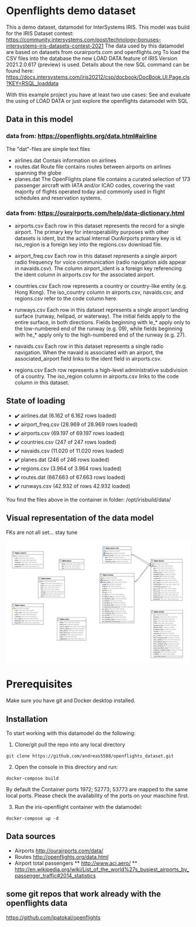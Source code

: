 # Openflights demo dataset
This a demo dataset, datamodel for InterSystems IRIS. This model was build for the IRIS Dataset contest: https://community.intersystems.com/post/technology-bonuses-intersystems-iris-datasets-contest-2021 The data used by this datamodel are based on datasets from ourairports.com and openflights.org 
To load the CSV files into the database the new LOAD DATA feature of IRIS Version 2021.2.0.617 (preview) is used. Details about the new SQL command can be found here: https://docs.intersystems.com/iris20212/csp/docbook/DocBook.UI.Page.cls?KEY=RSQL_loaddata

With this example project you have at least two use cases: 
    See and evaluate the using of LOAD DATA 
    or 
    just explore the openflights datamodel with SQL

## Data in this model

### data from: https://openflights.org/data.html#airline
The "dat"-files are simple text files
* airlines.dat Contais information on airlines
* routes.dat Route file contains routes between airports on airlines spanning the globe
* planes.dat The OpenFlights plane file contains a curated selection of 173 passenger aircraft with IATA and/or ICAO codes, covering the vast majority of flights operated today and commonly used in flight schedules and reservation systems.

### data from: https://ourairports.com/help/data-dictionary.html

* airports.csv 
Each row in this dataset represents the record for a single airport. The primary key for interoperability purposes with other datasets is ident, but the actual internal OurAirports primary key is id. iso_region is a foreign key into the regions.csv download file. 

* airport_freq.csv 
Each row in this dataset represents a single airport radio frequency for voice communication (radio navigation aids appear in navaids.csv). The column airport_ident is a foreign key referencing the ident column in airports.csv for the associated airport. 
* countries.csv 
Each row represents a country or country-like entity (e.g. Hong Kong). The iso_country column in airports.csv, navaids.csv, and regions.csv refer to the code column here. 
* runways.csv 
Each row in this dataset represents a single airport landing surface (runway, helipad, or waterway). The initial fields apply to the entire surface, in both directions. Fields beginning with le_* apply only to the low-numbered end of the runway (e.g. 09), while fields beginning with he_* apply only to the high-numbered end of the runway (e.g. 27). 
* navaids.csv 
Each row in this dataset represents a single radio navigation. When the navaid is associated with an airport, the associated_airport field links to the ident field in airports.csv. 
* regions.csv 
Each row represents a high-level administrative subdivision of a country. The iso_region column in airports.csv links to the code column in this dataset. 

## State of loading

* :heavy_check_mark: airlines.dat (6.162 of 6.162 rows loaded)
* :heavy_check_mark: airport_freq.csv (28.969 of 28.969 rows loaded)
* :heavy_check_mark: airports.csv (69.197 of 69.197 rows loaded) 
* :heavy_check_mark: countries.csv (247 of 247 rows loaded)
* :heavy_check_mark: navaids.csv (11.020 of 11.020 rows loaded)
* :heavy_check_mark: planes.dat (246 of 246 rows loaded)
* :heavy_check_mark: regions.csv (3.964 of 3.964 rows loaded)
* :heavy_check_mark: routes.dat (667.663 of 67.663 rows loaded)
* :heavy_check_mark: runways.csv (42.932 of  rows 42.932 loaded)

You find the files above in the container in folder: /opt/irisbuild/data/

## Visual representation of the data model

FKs are not all set... stay tune

![all tables and row counts](/doc/datamodel.png)

# Prerequisites

Make sure you have git and Docker desktop installed.

## Installation

To start working with this datamodel do the following:

1. Clone/git pull the repo into any local directory

```shell
git clone https://github.com/andreas5588/openflights_dataset.git
```

2. Open the console in this directory and run:

```shell
docker-compose build
```

By default the Container ports 1972; 52773; 53773 are mapped to the same local ports. Please check the availability of the ports on your maschine first.

3. Run the iris-openflight container with the datamodel:

```shell
docker-compose up -d
```

## Data sources

* Airports http://ourairports.com/data/
* Routes http://openflights.org/data.html
* Airport total passengers
** http://www.aci.aero/
** http://en.wikipedia.org/wiki/List_of_the_world%27s_busiest_airports_by_passenger_traffic#2014_statistics


## some git repos that work already with the openflights data
https://github.com/jpatokal/openflights
